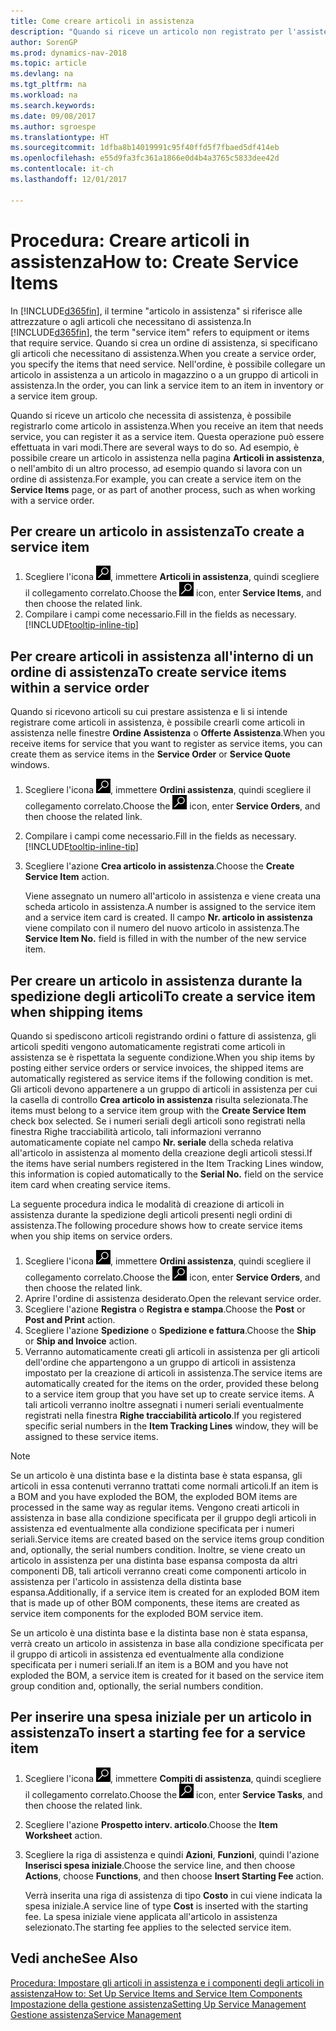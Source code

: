 ```yaml
---
title: Come creare articoli in assistenza
description: "Quando si riceve un articolo non registrato per l'assistenza è possibile registrarlo come articolo in assistenza."
author: SorenGP
ms.prod: dynamics-nav-2018
ms.topic: article
ms.devlang: na
ms.tgt_pltfrm: na
ms.workload: na
ms.search.keywords: 
ms.date: 09/08/2017
ms.author: sgroespe
ms.translationtype: HT
ms.sourcegitcommit: 1dfba8b14019991c95f40ffd5f7fbaed5df414eb
ms.openlocfilehash: e55d9fa3fc361a1866e0d4b4a3765c5833dee42d
ms.contentlocale: it-ch
ms.lasthandoff: 12/01/2017

---
```

# <a name="how-to-create-service-items"></a><span data-ttu-id="af011-103">Procedura: Creare articoli in assistenza</span><span class="sxs-lookup"><span data-stu-id="af011-103">How to: Create Service Items</span></span>
<span data-ttu-id="af011-104">In [!INCLUDE[d365fin](includes/d365fin_md.md)], il termine "articolo in assistenza" si riferisce alle attrezzature o agli articoli che necessitano di assistenza.</span><span class="sxs-lookup"><span data-stu-id="af011-104">In [!INCLUDE[d365fin](includes/d365fin_md.md)], the term "service item" refers to equipment or items that require service.</span></span> <span data-ttu-id="af011-105">Quando si crea un ordine di assistenza, si specificano gli articoli che necessitano di assistenza.</span><span class="sxs-lookup"><span data-stu-id="af011-105">When you create a service order, you specify the items that need service.</span></span> <span data-ttu-id="af011-106">Nell'ordine, è possibile collegare un articolo in assistenza a un articolo in magazzino o a un gruppo di articoli in assistenza.</span><span class="sxs-lookup"><span data-stu-id="af011-106">In the order, you can link a service item to an item in inventory or a service item group.</span></span>    

<span data-ttu-id="af011-107">Quando si riceve un articolo che necessita di assistenza, è possibile registrarlo come articolo in assistenza.</span><span class="sxs-lookup"><span data-stu-id="af011-107">When you receive an item that needs service, you can register it as a service item.</span></span> <span data-ttu-id="af011-108">Questa operazione può essere effettuata in vari modi.</span><span class="sxs-lookup"><span data-stu-id="af011-108">There are several ways to do so.</span></span> <span data-ttu-id="af011-109">Ad esempio, è possibile creare un articolo in assistenza nella pagina **Articoli in assistenza**, o nell'ambito di un altro processo, ad esempio quando si lavora con un ordine di assistenza.</span><span class="sxs-lookup"><span data-stu-id="af011-109">For example, you can create a service item on the **Service Items** page, or as part of another process, such as when working with a service order.</span></span>   

## <a name="to-create-a-service-item"></a><span data-ttu-id="af011-110">Per creare un articolo in assistenza</span><span class="sxs-lookup"><span data-stu-id="af011-110">To create a service item</span></span>  
1. <span data-ttu-id="af011-111">Scegliere l'icona ![Cerca pagina o report](media/ui-search/search_small.png "icona Cerca pagina o report"), immettere **Articoli in assistenza**, quindi scegliere il collegamento correlato.</span><span class="sxs-lookup"><span data-stu-id="af011-111">Choose the ![Search for Page or Report](media/ui-search/search_small.png "Search for Page or Report icon") icon, enter **Service Items**, and then choose the related link.</span></span>
2. <span data-ttu-id="af011-112">Compilare i campi come necessario.</span><span class="sxs-lookup"><span data-stu-id="af011-112">Fill in the fields as necessary.</span></span> [!INCLUDE[tooltip-inline-tip](includes/tooltip-inline-tip_md.md)]  

## <a name="to-create-service-items-within-a-service-order"></a><span data-ttu-id="af011-113">Per creare articoli in assistenza all'interno di un ordine di assistenza</span><span class="sxs-lookup"><span data-stu-id="af011-113">To create service items within a service order</span></span>  
<span data-ttu-id="af011-114">Quando si ricevono articoli su cui prestare assistenza e li si intende registrare come articoli in assistenza, è possibile crearli come articoli in assistenza nelle finestre **Ordine Assistenza** o **Offerte Assistenza**.</span><span class="sxs-lookup"><span data-stu-id="af011-114">When you receive items for service that you want to register as service items, you can create them as service items in the **Service Order** or **Service Quote** windows.</span></span>  

1. <span data-ttu-id="af011-115">Scegliere l'icona ![Cerca pagina o report](media/ui-search/search_small.png "icona Cerca pagina o report"), immettere **Ordini assistenza**, quindi scegliere il collegamento correlato.</span><span class="sxs-lookup"><span data-stu-id="af011-115">Choose the ![Search for Page or Report](media/ui-search/search_small.png "Search for Page or Report icon") icon, enter **Service Orders**, and then choose the related link.</span></span>  
2. <span data-ttu-id="af011-116">Compilare i campi come necessario.</span><span class="sxs-lookup"><span data-stu-id="af011-116">Fill in the fields as necessary.</span></span> [!INCLUDE[tooltip-inline-tip](includes/tooltip-inline-tip_md.md)]  
3. <span data-ttu-id="af011-117">Scegliere l'azione **Crea articolo in assistenza**.</span><span class="sxs-lookup"><span data-stu-id="af011-117">Choose the **Create Service Item** action.</span></span>  

    <span data-ttu-id="af011-118">Viene assegnato un numero all'articolo in assistenza e viene creata una scheda articolo in assistenza.</span><span class="sxs-lookup"><span data-stu-id="af011-118">A number is assigned to the service item and a service item card is created.</span></span> <span data-ttu-id="af011-119">Il campo **Nr. articolo in assistenza** viene compilato con il numero del nuovo articolo in assistenza.</span><span class="sxs-lookup"><span data-stu-id="af011-119">The **Service Item No.** field is filled in with the number of the new service item.</span></span>

## <a name="to-create-a-service-item-when-shipping-items"></a><span data-ttu-id="af011-120">Per creare un articolo in assistenza durante la spedizione degli articoli</span><span class="sxs-lookup"><span data-stu-id="af011-120">To create a service item when shipping items</span></span>  
<span data-ttu-id="af011-121">Quando si spediscono articoli registrando ordini o fatture di assistenza, gli articoli spediti vengono automaticamente registrati come articoli in assistenza se è rispettata la seguente condizione.</span><span class="sxs-lookup"><span data-stu-id="af011-121">When you ship items by posting either service orders or service invoices, the shipped items are automatically registered as service items if the following condition is met.</span></span> <span data-ttu-id="af011-122">Gli articoli devono appartenere a un gruppo di articoli in assistenza per cui la casella di controllo **Crea articolo in assistenza** risulta selezionata.</span><span class="sxs-lookup"><span data-stu-id="af011-122">The items must belong to a service item group with the **Create Service Item** check box selected.</span></span> <span data-ttu-id="af011-123">Se i numeri seriali degli articoli sono registrati nella finestra Righe tracciabilità articolo, tali informazioni verranno automaticamente copiate nel campo **Nr. seriale** della scheda relativa all'articolo in assistenza al momento della creazione degli articoli stessi.</span><span class="sxs-lookup"><span data-stu-id="af011-123">If the items have serial numbers registered in the Item Tracking Lines window, this information is copied automatically to the **Serial No.** field on the service item card when creating service items.</span></span>  

<span data-ttu-id="af011-124">La seguente procedura indica le modalità di creazione di articoli in assistenza durante la spedizione degli articoli presenti negli ordini di assistenza.</span><span class="sxs-lookup"><span data-stu-id="af011-124">The following procedure shows how to create service items when you ship items on service orders.</span></span>  

1. <span data-ttu-id="af011-125">Scegliere l'icona ![Cerca pagina o report](media/ui-search/search_small.png "icona Cerca pagina o report"), immettere **Ordini assistenza**, quindi scegliere il collegamento correlato.</span><span class="sxs-lookup"><span data-stu-id="af011-125">Choose the ![Search for Page or Report](media/ui-search/search_small.png "Search for Page or Report icon") icon, enter **Service Orders**, and then choose the related link.</span></span>  
2. <span data-ttu-id="af011-126">Aprire l'ordine di assistenza desiderato.</span><span class="sxs-lookup"><span data-stu-id="af011-126">Open the relevant service order.</span></span>  
3. <span data-ttu-id="af011-127">Scegliere l'azione **Registra** o **Registra e stampa**.</span><span class="sxs-lookup"><span data-stu-id="af011-127">Choose the **Post** or **Post and Print** action.</span></span>  
4. <span data-ttu-id="af011-128">Scegliere l'azione **Spedizione** o **Spedizione e fattura**.</span><span class="sxs-lookup"><span data-stu-id="af011-128">Choose the **Ship** or **Ship and Invoice** action.</span></span>  
5. <span data-ttu-id="af011-129">Verranno automaticamente creati gli articoli in assistenza per gli articoli dell'ordine che appartengono a un gruppo di articoli in assistenza impostato per la creazione di articoli in assistenza.</span><span class="sxs-lookup"><span data-stu-id="af011-129">The service items are automatically created for the items on the order, provided these belong to a service item group that you have set up to create service items.</span></span> <span data-ttu-id="af011-130">A tali articoli verranno inoltre assegnati i numeri seriali eventualmente registrati nella finestra **Righe tracciabilità articolo**.</span><span class="sxs-lookup"><span data-stu-id="af011-130">If you registered specific serial numbers in the **Item Tracking Lines** window, they will be assigned to these service items.</span></span>  

> [!NOTE]  
>  <span data-ttu-id="af011-131">Se un articolo è una distinta base e la distinta base è stata espansa, gli articoli in essa contenuti verranno trattati come normali articoli.</span><span class="sxs-lookup"><span data-stu-id="af011-131">If an item is a BOM and you have exploded the BOM, the exploded BOM items are processed in the same way as regular items.</span></span> <span data-ttu-id="af011-132">Vengono creati articoli in assistenza in base alla condizione specificata per il gruppo degli articoli in assistenza ed eventualmente alla condizione specificata per i numeri seriali.</span><span class="sxs-lookup"><span data-stu-id="af011-132">Service items are created based on the service items group condition and, optionally, the serial numbers condition.</span></span> <span data-ttu-id="af011-133">Inoltre, se viene creato un articolo in assistenza per una distinta base espansa composta da altri componenti DB, tali articoli verranno creati come componenti articolo in assistenza per l'articolo in assistenza della distinta base espansa.</span><span class="sxs-lookup"><span data-stu-id="af011-133">Additionally, if a service item is created for an exploded BOM item that is made up of other BOM components, these items are created as service item components for the exploded BOM service item.</span></span>  
>   
>  <span data-ttu-id="af011-134">Se un articolo è una distinta base e la distinta base non è stata espansa, verrà creato un articolo in assistenza in base alla condizione specificata per il gruppo di articoli in assistenza ed eventualmente alla condizione specificata per i numeri seriali.</span><span class="sxs-lookup"><span data-stu-id="af011-134">If an item is a BOM and you have not exploded the BOM, a service item is created for it based on the service item group condition and, optionally, the serial numbers condition.</span></span>  

## <a name="to-insert-a-starting-fee-for-a-service-item"></a><span data-ttu-id="af011-135">Per inserire una spesa iniziale per un articolo in assistenza</span><span class="sxs-lookup"><span data-stu-id="af011-135">To insert a starting fee for a service item</span></span>
1. <span data-ttu-id="af011-136">Scegliere l'icona ![Cerca pagina o report](media/ui-search/search_small.png "icona Cerca pagina o report"), immettere **Compiti di assistenza**, quindi scegliere il collegamento correlato.</span><span class="sxs-lookup"><span data-stu-id="af011-136">Choose the ![Search for Page or Report](media/ui-search/search_small.png "Search for Page or Report icon") icon, enter **Service Tasks**, and then choose the related link.</span></span>
2. <span data-ttu-id="af011-137">Scegliere l'azione **Prospetto interv. articolo**.</span><span class="sxs-lookup"><span data-stu-id="af011-137">Choose the **Item Worksheet** action.</span></span>
3. <span data-ttu-id="af011-138">Scegliere la riga di assistenza e quindi **Azioni**, **Funzioni**, quindi l'azione **Inserisci spesa iniziale**.</span><span class="sxs-lookup"><span data-stu-id="af011-138">Choose the service line, and then choose **Actions**, choose **Functions**, and then choose **Insert Starting Fee** action.</span></span>  

    <span data-ttu-id="af011-139">Verrà inserita una riga di assistenza di tipo **Costo** in cui viene indicata la spesa iniziale.</span><span class="sxs-lookup"><span data-stu-id="af011-139">A service line of type **Cost** is inserted with the starting fee.</span></span> <span data-ttu-id="af011-140">La spesa iniziale viene applicata all'articolo in assistenza selezionato.</span><span class="sxs-lookup"><span data-stu-id="af011-140">The starting fee applies to the selected service item.</span></span>

## <a name="see-also"></a><span data-ttu-id="af011-141">Vedi anche</span><span class="sxs-lookup"><span data-stu-id="af011-141">See Also</span></span>  
[<span data-ttu-id="af011-142">Procedura: Impostare gli articoli in assistenza e i componenti degli articoli in assistenza</span><span class="sxs-lookup"><span data-stu-id="af011-142">How to: Set Up Service Items and Service Item Components</span></span>](service-how-setup-service-items.md)  
[<span data-ttu-id="af011-143">Impostazione della gestione assistenza</span><span class="sxs-lookup"><span data-stu-id="af011-143">Setting Up Service Management</span></span>](service-setup-service.md)  
[<span data-ttu-id="af011-144">Gestione assistenza</span><span class="sxs-lookup"><span data-stu-id="af011-144">Service Management</span></span>](service-service.md)  


